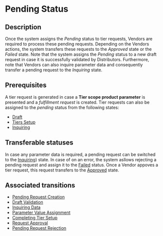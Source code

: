 # Pending Status
## Description
Once the system assigns the *Pending* status to tier requests, Vendors are required to process these pending requests. Depending on the Vendors actions, the system transfers these requests to the *Approved* state or the *Failed* state. Note that the system assigns the *Pending* status to a new draft request in case it is successfully validated by Distributors. Furthermore, note that Vendors can also inquire parameter data and consequently transfer a pending request to the *Inquiring* state.

## Prerequisites
A tier request is generated in case a **Tier scope product parameter** is presented and a *fulfillment request* is created. Tier requests can also be assigned to the *pending* status from the following states:

* [Draft](s-a-draft.html)
* [Tiers Setup](s-c-tiers-setup.html)
* [Inquiring](s-d-inquiring.html)
## Transferable statuses
In case any parameter data is required, a pending request can be switched to the [Inquiring](s-d-inquiring.html)) state.
In case of on an error, the system asllows rejecting a pending request and assign it to the [Failed](s-f-failed.html) status.
Once a Vendor appoves a tier request, this request transfers to the [Approved](s-e-approved.html) state.
## Associated transitions
* [Pending Request Creation](t-2-new-pending.html)
* [Draft Validation](t-4-draft-pending.html)
* [Inquiring Data](t-5-pend-inquiring.html)
* [Parameter Value Assignment](t-6-inq-pending.html) 
* [Completing Tier Setup](t-8-tier-pending.html)
* [Request Approval](t-14-pend-approved.html)
* [Pending Request Rejection](t-15-pend-failed.html) 
